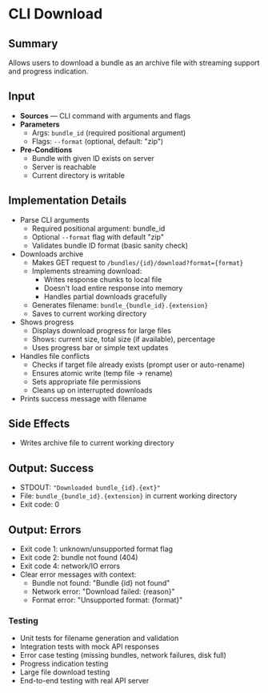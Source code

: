 # CLI Download

## Summary

Allows users to download a bundle as an archive file with streaming support and progress indication.

## Input

- **Sources** — CLI command with arguments and flags
- **Parameters**
  - Args: `bundle_id` (required positional argument)
  - Flags: `--format` (optional, default: "zip")
- **Pre-Conditions**
  - Bundle with given ID exists on server
  - Server is reachable
  - Current directory is writable

## Implementation Details

- Parse CLI arguments
  - Required positional argument: bundle_id
  - Optional `--format` flag with default "zip"
  - Validates bundle ID format (basic sanity check)
- Downloads archive
  - Makes GET request to `/bundles/{id}/download?format={format}`
  - Implements streaming download:
    - Writes response chunks to local file
    - Doesn't load entire response into memory
    - Handles partial downloads gracefully
  - Generates filename: `bundle_{bundle_id}.{extension}`
  - Saves to current working directory
- Shows progress
  - Displays download progress for large files
  - Shows: current size, total size (if available), percentage
  - Uses progress bar or simple text updates
- Handles file conflicts
  - Checks if target file already exists (prompt user or auto-rename)
  - Ensures atomic write (temp file → rename)
  - Sets appropriate file permissions
  - Cleans up on interrupted downloads
- Prints success message with filename

## Side Effects

- Writes archive file to current working directory

## Output: Success

- STDOUT: `"Downloaded bundle_{id}.{ext}"`
- File: `bundle_{bundle_id}.{extension}` in current working directory
- Exit code: 0

## Output: Errors

- Exit code 1: unknown/unsupported format flag
- Exit code 2: bundle not found (404)
- Exit code 4: network/IO errors
- Clear error messages with context:
  - Bundle not found: "Bundle {id} not found"
  - Network error: "Download failed: {reason}"
  - Format error: "Unsupported format: {format}"

### Testing
- Unit tests for filename generation and validation
- Integration tests with mock API responses
- Error case testing (missing bundles, network failures, disk full)
- Progress indication testing
- Large file download testing
- End-to-end testing with real API server
